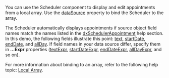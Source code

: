 You can use the Scheduler component to display and edit appointments from a local array. Use the [dataSource](/Documentation/ApiReference/UI_Components/dxScheduler/Configuration/#dataSource) property to bind the Scheduler to the array.

The Scheduler automatically displays appointments if source object field names match the names listed in the [dxSchedulerAppointment](/Documentation/ApiReference/UI_Components/dxScheduler/Interfaces/dxSchedulerAppointment/) help section. In this demo, the following fields illustrate this point: [text](/Documentation/ApiReference/UI_Components/dxScheduler/Interfaces/dxSchedulerAppointment/#text), [startDate](/Documentation/ApiReference/UI_Components/dxScheduler/Interfaces/dxSchedulerAppointment/#startDate), [endDate](/Documentation/ApiReference/UI_Components/dxScheduler/Interfaces/dxSchedulerAppointment/#endDate), and [allDay](/Documentation/ApiReference/UI_Components/dxScheduler/Interfaces/dxSchedulerAppointment/#allDay). If field names in your data source differ, specify them in **...Expr** properties ([textExpr](/Documentation/ApiReference/UI_Components/dxScheduler/Configuration/#textExpr), [startDateExpr](/Documentation/ApiReference/UI_Components/dxScheduler/Configuration/#startDateExpr), [endDateExpr](/Documentation/ApiReference/UI_Components/dxScheduler/Configuration/#endDateExpr), [allDayExpr](/Documentation/ApiReference/UI_Components/dxScheduler/Configuration/#allDayExpr), and so on).

For more information about binding to an array, refer to the following help topic: [Local Array](/Documentation/Guide/Data_Binding/Specify_a_Data_Source/Local_Array/).
